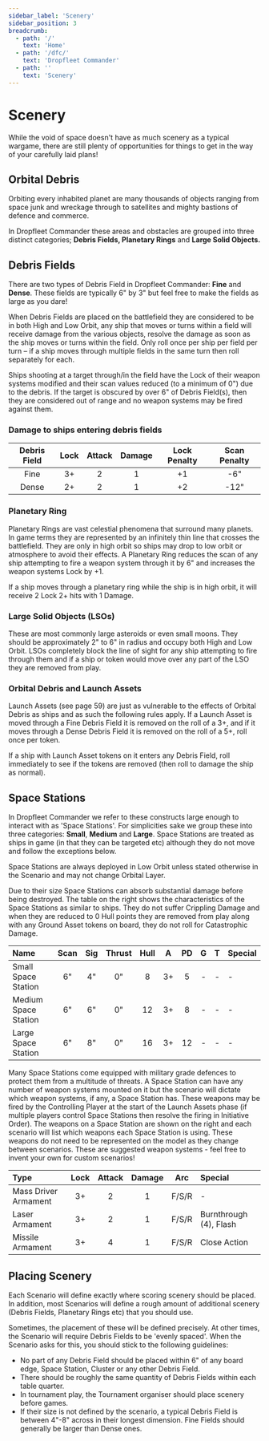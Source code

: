 ```yaml
---
sidebar_label: 'Scenery'
sidebar_position: 3
breadcrumb:
  - path: '/'
    text: 'Home'
  - path: '/dfc/'
    text: 'Dropfleet Commander'
  - path: ''
    text: 'Scenery'
---
```


# Scenery

While the void of space doesn't have as much scenery as a typical wargame, there are still plenty of opportunities for things to get in the way of your carefully laid plans!

## Orbital Debris

Orbiting every inhabited planet are many thousands of objects ranging from space junk and wreckage through to satellites and mighty bastions of defence and commerce.

In Dropfleet Commander these areas and obstacles are grouped into three distinct categories; **Debris Fields, Planetary Rings** and **Large Solid Objects.**

## Debris Fields

There are two types of Debris Field in Dropfleet Commander: **Fine** and **Dense**. These fields are typically 6" by 3" but feel free to make the fields as large as you dare!

When Debris Fields are placed on the battlefield they are considered to be in both High and Low Orbit, any ship that moves or turns within a field will receive damage from the various objects, resolve the damage as soon as the ship moves or turns within the field. Only roll once per ship per field per turn – if a ship moves through multiple fields in the same turn then roll separately for each.

Ships shooting at a target through/in the field have the Lock of their weapon systems modified and their scan values reduced
(to a minimum of 0") due to the debris. If the target is obscured by over 6" of Debris Field(s), then they are considered out of range and no weapon systems may be fired against them.

### Damage to ships entering debris fields

|Debris Field|Lock|Attack|Damage|Lock Penalty|Scan Penalty|
| :-: | :-: | :-: | :-: | :-: | :-: |
|Fine|3+|2|1|+1|-6"|
|Dense|2+|2|1|+2|-12"|

### Planetary Ring

Planetary Rings are vast celestial phenomena that surround many planets. In game terms they are represented by an infinitely thin line that crosses the battlefield. They are only in high orbit so ships may drop to low orbit or atmosphere to avoid their effects. A Planetary Ring reduces the scan of any ship attempting to fire a weapon system through it by 6" and increases the weapon systems Lock by +1.

If a ship moves through a planetary ring while the ship is in high orbit, it will receive 2 Lock 2+ hits with 1 Damage.

### Large Solid Objects (LSOs)

These are most commonly large asteroids or even small moons. They should be approximately 2" to 6" in radius and occupy both High and Low Orbit. LSOs completely block the line of sight for any ship attempting to fire through them and if a ship or token would move over any part of the LSO they are removed from play.

### Orbital Debris and Launch Assets

Launch Assets (see page 59) are just as vulnerable to the effects of Orbital Debris as ships and as such the following rules apply. If a Launch Asset is moved through a Fine Debris Field it is removed on the roll of a 3+, and if it moves through a Dense Debris Field it is removed on the roll of a 5+, roll once per token.

If a ship with Launch Asset tokens on it enters any Debris Field, roll immediately to see if the tokens are removed (then roll to damage the ship as normal).

## Space Stations

In Dropfleet Commander we refer to these constructs large enough to interact with as 'Space Stations'. For simplicities sake we group these into three categories: **Small**, **Medium** and **Large**. Space Stations are treated as ships in game (in that they can be targeted etc) although they do not move and follow the exceptions below.

Space Stations are always deployed in Low Orbit unless stated otherwise in the Scenario and may not change Orbital Layer.

Due to their size Space Stations can absorb substantial damage before being destroyed. The table on the right shows the characteristics of the Space Stations as similar to ships. They do not suffer Crippling Damage and when they are reduced to 0 Hull points they are removed from play along with any Ground Asset tokens on board, they do not roll for Catastrophic Damage.

|Name|Scan|Sig|Thrust|Hull|A|PD|G|T|Special|
| :- | :-: | :-: | :-: | :-: | :-: | :-: | :-: | :-: | :- |
|Small Space Station|6"|4"|0"|8|3+|5|-|-|-|
|Medium Space Station|6"|6"|0"|12|3+|8|-|-|-|
|Large Space Station|6"|8"|0"|16|3+|12|-|-|-|

Many Space Stations come equipped with military grade defences to protect them from a multitude of threats. A Space Station can have any number of weapon systems mounted on it but the scenario will dictate which weapon systems, if any, a Space Station has. These weapons may be fired by the Controlling Player at the start of the Launch Assets phase (if multiple players control Space Stations then resolve the firing in Initiative Order). The weapons on a Space Station are shown on the right and each scenario will list which weapons each Space Station is using. These weapons do not need to be represented on the model as they change between scenarios. These are suggested weapon systems - feel free to invent your own for custom scenarios!

|Type|Lock|Attack|Damage|Arc|Special|
| :- | :-: | :-: | :-: | :-: | :- |
|Mass Driver Armament|3+|2|1|F/S/R|-|
|Laser Armament|3+|2|1|F/S/R|Burnthrough (4), Flash|
|Missile Armament|3+|4|1|F/S/R|Close Action|

## Placing Scenery

Each Scenario will define exactly where scoring scenery should be placed. In addition, most Scenarios will define a rough amount of additional scenery (Debris Fields, Planetary Rings etc) that you should use.

Sometimes, the placement of these will be defined precisely. At other times, the Scenario will require Debris Fields to be 'evenly spaced'. When the Scenario asks for this, you should stick to the following guidelines:

* No part of any Debris Field should be placed within 6" of any board edge, Space Station, Cluster or any other Debris Field.
* There should be roughly the same quantity of Debris Fields within each table quarter.
* In tournament play, the Tournament organiser should place scenery before games.
* If their size is not defined by the scenario, a typical Debris Field is between 4"-8" across in their longest dimension. Fine Fields should generally be larger than Dense ones.

